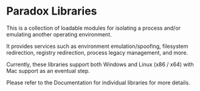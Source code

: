 # Paradox Libraries

This is a collection of loadable modules for isolating a process and/or emulating another operating environment.

It provides services such as environment emulation/spoofing, filesystem redirection, registry redirection, process legacy management, and more.

Currently, these libraries support both Windows and Linux (x86 / x64) with Mac support as an eventual step.

Please refer to the Documentation for individual libraries for more details.
